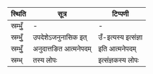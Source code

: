 | स्थिति | सूत्र | टिप्पणी |
| ----- | ------- | ------ |
| स्रम्भुँ॒ | - | - |
| स्रम्भुँ॒ | उपदेशेऽजनुनासिक इत् | उँ-इत्यस्य इत्संज्ञा |
| स्रम्भुँ॒ | अनुदात्तङित आत्मनेपदम् | इति आत्मनेपदम् |
| स्रम्भ् | तस्य लोपः | इत्संज्ञकस्य लोपः |
